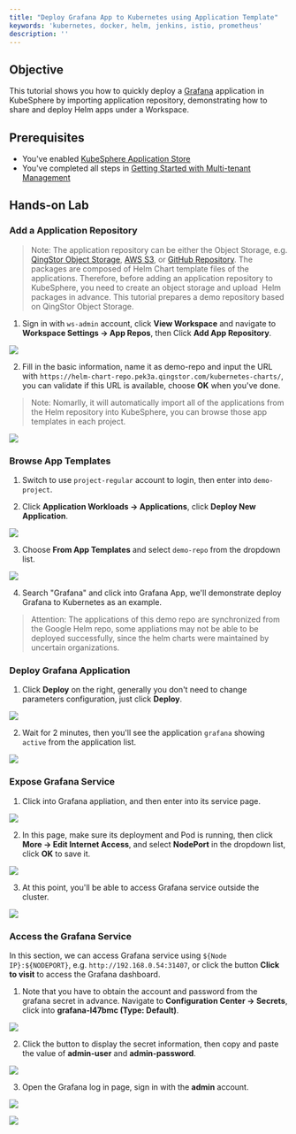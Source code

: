 ```yaml
---
title: "Deploy Grafana App to Kubernetes using Application Template"
keywords: 'kubernetes, docker, helm, jenkins, istio, prometheus'
description: ''
---
```


## Objective

This tutorial shows you how to quickly deploy a [Grafana](https://grafana.com/) application in KubeSphere by importing application  repository, demonstrating how to share and deploy Helm apps under a Workspace.

## Prerequisites

- You've enabled [KubeSphere Application Store](../../installation/install-openpitrix)
- You've completed all steps in [Getting Started with Multi-tenant Management](../admin-quick-start.md)

## Hands-on Lab

### Add a Application Repository

> Note: The application repository can be either the Object Storage, e.g. [QingStor Object Storage](https://www.qingcloud.com/products/qingstor/), [AWS S3](https://aws.amazon.com/cn/what-is-cloud-object-storage/), or [GitHub Repository](https://github.com/). The packages are composed of Helm Chart template files of the applications. Therefore, before adding an application repository to KubeSphere, you need to create an object storage and upload  Helm packages in advance. This tutorial prepares a demo repository based on QingStor Object Storage.


1. Sign in with `ws-admin` account, click **View Workspace** and navigate to **Workspace Settings → App Repos**, then Click **Add App Repository**.

![](https://pek3b.qingstor.com/kubesphere-docs/png/20200106143904.png)

2. Fill in the basic information, name it as demo-repo and input the URL with `https://helm-chart-repo.pek3a.qingstor.com/kubernetes-charts/`, you can validate if this URL is available, choose **OK** when you've done.

> Note: Nomarlly, it will automatically import all of the applications from the Helm repository into KubeSphere, you can browse those app templates in each project.

![](https://pek3b.qingstor.com/kubesphere-docs/png/20200106144105.png)

### Browse App Templates

1. Switch to use `project-regular` account to login, then enter into `demo-project`.

2. Click **Application Workloads → Applications**, click **Deploy New Application**.

![](https://pek3b.qingstor.com/kubesphere-docs/png/20200106161804.png)

3. Choose **From App Templates** and select `demo-repo` from the dropdown list.

![](https://pek3b.qingstor.com/kubesphere-docs/png/20200106162219.png)

4. Search "Grafana" and click into Grafana App, we'll demonstrate deploy Grafana to Kubernetes as an example.

> Attention: The applications of this demo repo are synchronized from the Google Helm repo, some appliations may not be able to be deployed successfully, since the helm charts were maintained by uncertain organizations.

### Deploy Grafana Application

1. Click **Deploy** on the right, generally you don't need to change parameters configuration, just click **Deploy**.

![](https://pek3b.qingstor.com/kubesphere-docs/png/20200106171747.png)

2. Wait for 2 minutes, then you'll see the application `grafana` showing `active` from the application list.

![](https://pek3b.qingstor.com/kubesphere-docs/png/20200106172151.png)


### Expose Grafana Service

1. Click into Grafana appliation, and then enter into its service page.

![](https://pek3b.qingstor.com/kubesphere-docs/png/20200106172416.png)

2. In this page, make sure its deployment and Pod is running, then click **More → Edit Internet Access**, and select **NodePort** in the dropdown list, click **OK** to save it.

![](https://pek3b.qingstor.com/kubesphere-docs/png/20200106172532.png)

3. At this point, you'll be able to access Grafana service outside the cluster.

![](https://pek3b.qingstor.com/kubesphere-docs/png/20200106172837.png)

### Access the Grafana Service

In this section, we can access Grafana service using `${Node IP}:${NODEPORT}`, e.g. `http://192.168.0.54:31407`, or click the button **Click to visit** to access the Grafana dashboard.

1. Note that you have to obtain the account and password from the grafana secret in advance. Navigate to **Configuration Center → Secrets**, click into **grafana-l47bmc (Type: Default)**.

![](https://pek3b.qingstor.com/kubesphere-docs/png/20200106173434.png)

2. Click the button to display the secret information, then copy and paste the value of **admin-user** and **admin-password**.

![](https://pek3b.qingstor.com/kubesphere-docs/png/20200106173531.png)

3. Open the Grafana log in page, sign in with the **admin** account.

![](https://pek3b.qingstor.com/kubesphere-docs/png/20190717152831.png#alt=)

![](https://pek3b.qingstor.com/kubesphere-docs/png/20190717152929.png#alt=)
